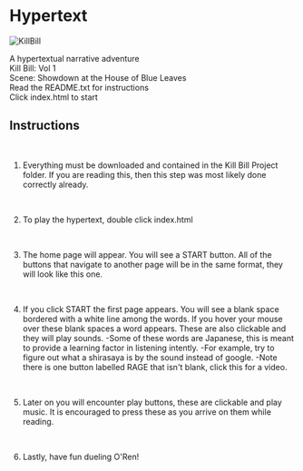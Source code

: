 # Hypertext

![KillBill](https://user-images.githubusercontent.com/72430760/160910427-a0f4f3d6-1c7f-4343-8a30-7d9b96df3252.png)

A hypertextual narrative adventure
<br>Kill Bill: Vol 1
<br>Scene: Showdown at the House of Blue Leaves
<br>Read the README.txt for instructions
<br>Click index.html to start

## Instructions ##

<br>

1) Everything must be downloaded and contained in the Kill Bill Project folder. If you are reading this, then this
step was most likely done correctly already.

<br>

2) To play the hypertext, double click index.html

<br>

3) The home page will appear. You will see a START button. All of the buttons that navigate to another page
will be in the same format, they will look like this one. 

<br>

4) If you click START the first page appears. You will see a blank space bordered with a white line among the 
words. If you hover your mouse over these blank spaces a word appears. These are also clickable and they will
play sounds. 
	-Some of these words are Japanese, this is meant to provide a learning factor in listening intently.
		-For example, try to figure out what a shirasaya is by the sound instead of google.
	-Note there is one button labelled RAGE that isn't blank, click this for a video.
  
  <br>

5) Later on you will encounter play buttons, these are clickable and play music. It is encouraged to press these 
as you arrive on them while reading.

<br>

6) Lastly, have fun dueling O'Ren!


